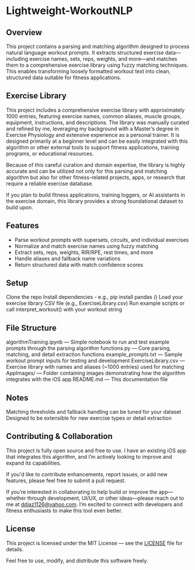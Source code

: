 # Lightweight-WorkoutNLP

## Overview
This project contains a parsing and matching algorithm designed to process natural language workout prompts. It extracts structured exercise data—including exercise names, sets, reps, weights, and more—and matches them to a comprehensive exercise library using fuzzy matching techniques. This enables transforming loosely formatted workout text into clean, structured data suitable for fitness applications.

## Exercise Library
This project includes a comprehensive exercise library with approximately 1000 entries, featuring exercise names, common aliases, muscle groups, equipment, instructions, and descriptions. The library was manually curated and refined by me, leveraging my background with a Master’s degree in Exercise Physiology and extensive experience as a personal trainer. It is designed primarily at a beginner level and can be easily integrated with this algorithm or other external tools to support fitness applications, training programs, or educational resources.

Because of this careful curation and domain expertise, the library is highly accurate and can be utilized not only for this parsing and matching algorithm but also for other fitness-related projects, apps, or research that require a reliable exercise database.

If you plan to build fitness applications, training loggers, or AI assistants in the exercise domain, this library provides a strong foundational dataset to build upon.

## Features
- Parse workout prompts with supersets, circuits, and individual exercises
- Normalize and match exercise names using fuzzy matching
- Extract sets, reps, weights, RIR/RPE, rest times, and more
- Handle aliases and fallback name variations
- Return structured data with match confidence scores

## Setup
Clone the repo
Install dependencies - e.g., pip install pandas ()
Load your exercise library CSV file (e.g., ExerciseLibrary.csv)
Run example scripts or call interpret_workout() with your workout string


## File Structure
algorithmTraining.ipynb — Simple notebook to run and test example prompts through the parsing algorithm
functions.py — Core parsing, matching, and detail extraction functions
example_prompts.txt — Sample workout prompt inputs for testing and development
ExerciseLibrary.csv — Exercise library with names and aliases (~1000 entries) used for matching
AppImages/ — Folder containing images demonstrating how the algorithm integrates with the iOS app
README.md — This documentation file

## Notes
Matching thresholds and fallback handling can be tuned for your dataset
Designed to be extensible for new exercise types or detail extraction

## Contributing & Collaboration
This project is fully open source and free to use. I have an existing iOS app that integrates this algorithm, and I’m actively looking to improve and expand its capabilities.

If you'd like to contribute enhancements, report issues, or add new features, please feel free to submit a pull request.

If you’re interested in collaborating to help build or improve the app—whether through development, UI/UX, or other ideas—please reach out to me at ddiaz1126@yahoo.com. I’m excited to connect with developers and fitness enthusiasts to make this tool even better.

## License
This project is licensed under the MIT License — see the [LICENSE](LICENSE) file for details.

Feel free to use, modify, and distribute this software freely.
